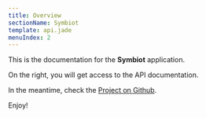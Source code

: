```yaml
---
title: Overview
sectionName: Symbiot
template: api.jade
menuIndex: 2
---
```


This is the documentation for the **Symbiot** application.

On the right, you will get access to the API documentation.

In the meantime, check the [Project on Github](https://github.com/fpoulin/symbiot).

Enjoy!
